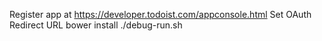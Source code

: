 Register app at https://developer.todoist.com/appconsole.html
Set OAuth Redirect URL
bower install
./debug-run.sh
